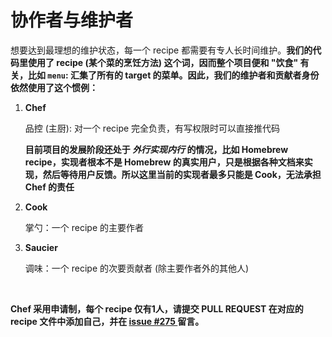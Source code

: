 <!-- -----------------------------------------------------------
 ! SPDX-License-Identifier: GFDL-1.3-or-later
 ! -------------------------------------------------------------
 ! Doc Type      : Markdown
 ! Doc Name      : 50-协作者与维护者.md
 ! Doc Authors   : 曾奥然 <ccmywish@qq.com>
 ! Contributors  : Nul None <nul@none.org>
 !               |
 ! Created On    : <2024-12-06>
 ! Last Modified : <2025-08-22>
 ! ---------------------------------------------------------- -->

# 协作者与维护者

想要达到最理想的维护状态，每一个 recipe 都需要有专人长时间维护。**我们的代码里使用了 recipe (某个菜的烹饪方法) 这个词，因而整个项目便和 "饮食" 有关，比如 `menu`: 汇集了所有的 target 的菜单。因此，我们的维护者和贡献者身份依然使用了这个惯例：**

1. **Chef**

    品控 (主厨): 对一个 recipe 完全负责，有写权限时可以直接推代码

    **目前项目的发展阶段还处于 *外行实现内行* 的情况，比如 Homebrew recipe，实现者根本不是 Homebrew 的真实用户，只是根据各种文档来实现，然后等待用户反馈。所以这里当前的实现者最多只能是 Cook，无法承担 Chef 的责任**

2. **Cook**

    掌勺：一个 recipe 的主要作者

3. **Saucier**

    调味：一个 recipe 的次要贡献者 (除主要作者外的其他人)

<br>

**Chef 采用申请制，每个 recipe 仅有1人，请提交 PULL REQUEST 在对应的 recipe 文件中添加自己，并在 [issue #275
](https://github.com/RubyMetric/chsrc/issues/275) 留言。**
